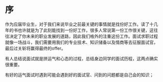 # 序
作为应届毕业生，对于我们来说毕业之前最关键的事情就是找份好工作。读了十几年的书也许就是为了此刻能找到一份好工作，很多人常说第一份工作很关键，这往往决定了你未来的职业发展的道路，因此我们格外的注重这份工作。面试求职过程就像一场战斗，我们需要用我们的专业技术、知识储备以及情商等去征服面试官，最后过关斩将赢得最终的offer。

有人总结说面试就是拼运气和心态的过程，总结身边同学的面试历程，这两点确实很重要。

有好的运气面试时遇到可能会遇到好的面试官、问到的问题都是自己会的知识；
 